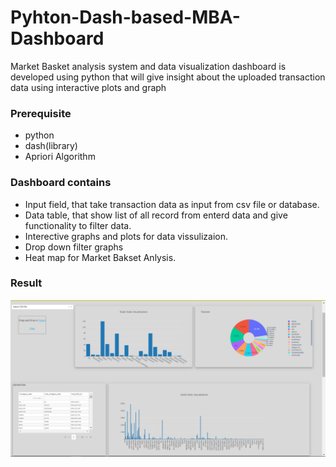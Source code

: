 # Pyhton-Dash-based-MBA-Dashboard

 Market Basket analysis system and data visualization  dashboard is developed using python that will give insight about the uploaded transaction data using  interactive plots and graph

### Prerequisite  
  * python
  * dash(library)
  * Apriori Algorithm
  
### Dashboard contains
  * Input field, that take transaction data as input from csv file or database.
  * Data table, that show list of all record from enterd data and give functionality to filter data.
  * Interective graphs and plots for data vissulizaion.
  * Drop down filter graphs
  * Heat map for Market Bakset Anlysis.
  
  
  
### Result

![](Images/result.png)


  

